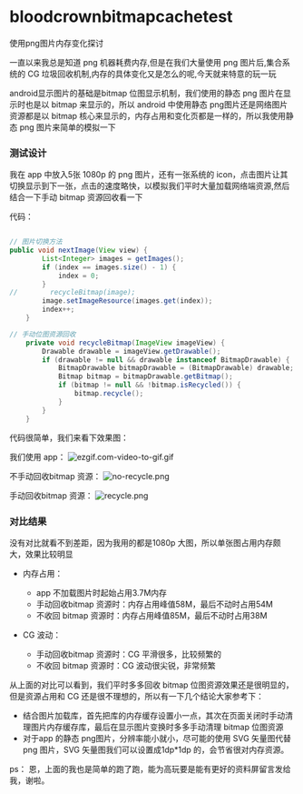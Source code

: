 # bloodcrownbitmapcachetest
使用png图片内存变化探讨

一直以来我总是知道 png 机器耗费内存,但是在我们大量使用 png 图片后,集合系统的 CG 垃圾回收机制,内存的具体变化又是怎么的呢,今天就来特意的玩一玩

android显示图片的基础是bitmap 位图显示机制，我们使用的静态 png 图片在显示时也是以 bitmap 来显示的，所以 android 中使用静态 png图片还是网络图片资源都是以 bitmap 核心来显示的，内存占用和变化页都是一样的，所以我使用静态 png 图片来简单的模拟一下

### 测试设计

我在 app 中放入5张 1080p 的 png 图片，还有一张系统的 icon，点击图片让其切换显示到下一张，点击的速度略快，以模拟我们平时大量加载网络端资源,然后结合一下手动 bitmap 资源回收看一下

代码：
```java

// 图片切换方法
public void nextImage(View view) {
        List<Integer> images = getImages();
        if (index == images.size() - 1) {
            index = 0;
        }
//        recycleBitmap(image);
        image.setImageResource(images.get(index));
        index++;
    }

// 手动位图资源回收
    private void recycleBitmap(ImageView imageView) {
        Drawable drawable = imageView.getDrawable();
        if (drawable != null && drawable instanceof BitmapDrawable) {
            BitmapDrawable bitmapDrawable = (BitmapDrawable) drawable;
            Bitmap bitmap = bitmapDrawable.getBitmap();
            if (bitmap != null && !bitmap.isRecycled()) {
                bitmap.recycle();
            }
        }
    }
```

代码很简单，我们来看下效果图：

我们使用 app：
![ezgif.com-video-to-gif.gif](http://upload-images.jianshu.io/upload_images/1785445-339b17c7b81b5724.gif?imageMogr2/auto-orient/strip)

不手动回收bitmap 资源：
![no-recycle.png](http://upload-images.jianshu.io/upload_images/1785445-d1b52b11d85576a3.png?imageMogr2/auto-orient/strip%7CimageView2/2/w/1240)

手动回收bitmap 资源：
![recycle.png](http://upload-images.jianshu.io/upload_images/1785445-499fdc412f8272d3.png?imageMogr2/auto-orient/strip%7CimageView2/2/w/1240)


### 对比结果

没有对比就看不到差距，因为我用的都是1080p 大图，所以单张图占用内存颇大，效果比较明显

* 内存占用：
  * app 不加载图片时起始占用3.7M内存
  * 手动回收bitmap 资源时：内存占用峰值58M，最后不动时占用54M
  * 不收回 bitmap 资源时：内存占用峰值85M，最后不动时占用38M

* CG 波动：
  * 手动回收bitmap 资源时：CG 平滑很多，比较频繁的
  * 不收回 bitmap 资源时：CG 波动很尖锐，非常频繁

从上面的对比可以看到，我们平时多多回收 bitmap 位图资源效果还是很明显的，但是资源占用和 CG 还是很不理想的，所以有一下几个结论大家参考下：

* 结合图片加载库，首先把库的内存缓存设置小一点，其次在页面关闭时手动清理图片内存缓存库，最后在显示图片变换时多多手动清理 bitmap 位图资源
* 对于app 的静态 png图片，分辨率能小就小，尽可能的使用 SVG 矢量图代替 png 图片，SVG 矢量图我们可以设置成1dp*1dp 的，会节省很对内存资源。

ps： 恩，上面的我也是简单的跑了跑，能为高玩要是能有更好的资料屏留言发给我，谢啦。
